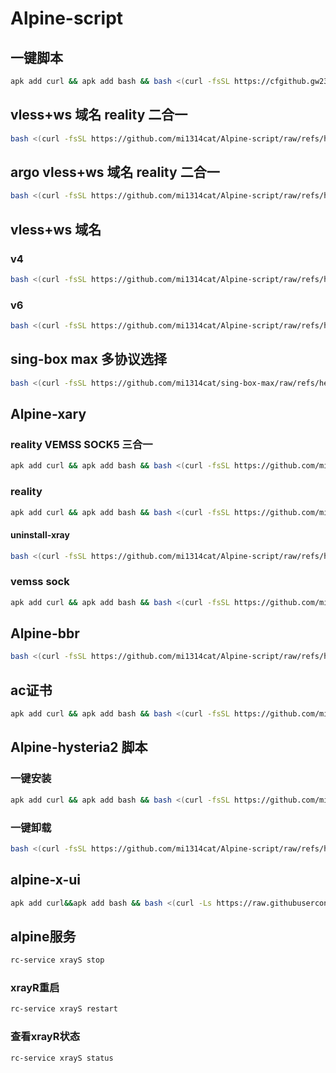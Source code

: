 # Alpine-script


## 一键脚本
```bash
apk add curl && apk add bash && bash <(curl -fsSL https://cfgithub.gw2333.workers.dev/https://github.com/mi1314cat/Alpine-script/raw/refs/heads/main/alpine.sh)
```
## vless+ws 域名 reality 二合一
```bash
bash <(curl -fsSL https://github.com/mi1314cat/Alpine-script/raw/refs/heads/main/RWvless.sh)
```
## argo vless+ws 域名 reality 二合一
```bash
bash <(curl -fsSL https://github.com/mi1314cat/Alpine-script/raw/refs/heads/main/Axargo.sh)
```
## vless+ws 域名
### v4
```bash
bash <(curl -fsSL https://github.com/mi1314cat/Alpine-script/raw/refs/heads/main/Avless.sh)
```
### v6
```bash
bash <(curl -fsSL https://github.com/mi1314cat/Alpine-script/raw/refs/heads/main/A6vless.sh)
```
## sing-box max 多协议选择
```bash
bash <(curl -fsSL https://github.com/mi1314cat/sing-box-max/raw/refs/heads/main/sing-box.sh)
```
## Alpine-xary 
### reality VEMSS SOCK5 三合一
```bash
apk add curl && apk add bash && bash <(curl -fsSL https://github.com/mi1314cat/Alpine-script/raw/refs/heads/main/allxray.sh)
```


### reality
```bash
apk add curl && apk add bash && bash <(curl -fsSL https://github.com/mi1314cat/Alpine-script/raw/refs/heads/main/alpine-reality.sh)
```
#### uninstall-xray
```bash
bash <(curl -fsSL https://github.com/mi1314cat/Alpine-script/raw/refs/heads/main/uninstall-xray.sh)
```
### vemss sock 
```bash
apk add curl && apk add bash && bash <(curl -fsSL https://github.com/mi1314cat/Alpine-script/raw/refs/heads/main/Alpine-xray.sh)
```
## Alpine-bbr
```bash
bash <(curl -fsSL https://github.com/mi1314cat/Alpine-script/raw/refs/heads/main/bbr.sh)
```
## ac证书
 ```bash
apk add curl && apk add bash && bash <(curl -fsSL https://github.com/mi1314cat/Alpine-script/raw/refs/heads/main/acme.sh)
```
## Alpine-hysteria2 脚本

### 一键安装
 ```bash
apk add curl && apk add bash && bash <(curl -fsSL https://github.com/mi1314cat/Alpine-script/raw/refs/heads/main/alpine-hysteria2.sh)
```
### 一键卸载
```bash
bash <(curl -fsSL https://github.com/mi1314cat/Alpine-script/raw/refs/heads/main/uninstall_alpine-hysteria2.sh)
```
## alpine-x-ui
 ```bash
apk add curl&&apk add bash && bash <(curl -Ls https://raw.githubusercontent.com/Lynn-Becky/Alpine-x-ui/main/alpine-xui.sh)
```
## alpine服务
 ```bash
rc-service xrayS stop
```
### xrayR重启
```bash
rc-service xrayS restart 
```
### 查看xrayR状态
```bash
rc-service xrayS status
```
